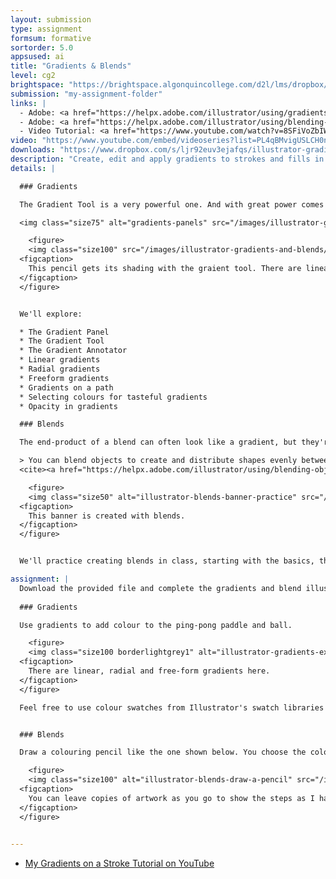 ```yaml
---
layout: submission
type: assignment
formsum: formative
sortorder: 5.0
appsused: ai
title: "Gradients & Blends"
level: cg2
brightspace: "https://brightspace.algonquincollege.com/d2l/lms/dropbox/user/folder_submit_files.d2l?db=289097&grpid=0&isprv=0&bp=0&ou=314364"
submission: "my-assignment-folder"
links: |
  - Adobe: <a href="https://helpx.adobe.com/illustrator/using/gradients.html" target="_blank" title="Apply & Edit Gradients">Apply & Edit Gradients</a>
  - Adobe: <a href="https://helpx.adobe.com/illustrator/using/blending-objects.html" target="_blank" title="Blend Objects">Blend Objects</a>
  - Video Tutorial: <a href="https://www.youtube.com/watch?v=8SFiVoZbIW8" target="_blank" title="Gradients on a Stroke">Gradients on a Stroke</a>
video: "https://www.youtube.com/embed/videoseries?list=PL4qBMvigUSLCH0nGq1ZceFuwNCRRUxB3E"
downloads: "https://www.dropbox.com/s/ljr92euv3ejafqs/illustrator-gradients-and-blends.zip?dl=1"
description: "Create, edit and apply gradients to strokes and fills in Adobe Illustrator."
details: |

  ### Gradients

  The Gradient Tool is a very powerful one. And with great power comes great responsibility. We'll learn to wield it like a true Jedi Master. The danger here is to create muddy colour transitions between our gradient stops. We'll build a drawing of a pencil using gradients in class. Once you're done, you'll possess secrets of the Gradient Tool.

  <img class="size75" alt="gradients-panels" src="/images/illustrator-gradients-and-blends/gradients-panel.jpg">

    <figure>
    <img class="size100" src="/images/illustrator-gradients-and-blends/gradients-pencil.jpg" alt="gradients-pencil">
  <figcaption>
    This pencil gets its shading with the graient tool. There are linear and freeform gradients.
  </figcaption>
  </figure>


  We'll explore:

  * The Gradient Panel
  * The Gradient Tool
  * The Gradient Annotator
  * Linear gradients
  * Radial gradients
  * Freeform gradients
  * Gradients on a path
  * Selecting colours for tasteful gradients
  * Opacity in gradients

  ### Blends

  The end-product of a blend can often look like a gradient, but they're much more versatile.

  > You can blend objects to create and distribute shapes evenly between two objects. You can also blend between two open paths to create a smooth transition between objects, or you can combine blends of colors and objects to create color transitions in the shape of a particular object.
  <cite><a href="https://helpx.adobe.com/illustrator/using/blending-objects.html" target="_blank" title="Adobe: Blends">Adobe</a></cite>

    <figure>
    <img class="size50" alt="illustrator-blends-banner-practice" src="/images/illustrator-gradients-and-blends/illustrator-blends-banner-practice.jpg">
  <figcaption>
    This banner is created with blends.
  </figcaption>
  </figure>


  We'll practice creating blends in class, starting with the basics, then move on to more advanced techniques. We'll draw a banner like this one, which contains a number of blends. Some are masked. Some are not. They're all stacked to create this wonderful graphic.

assignment: |
  Download the provided file and complete the gradients and blend illustrations as directed below.
  
  ### Gradients

  Use gradients to add colour to the ping-pong paddle and ball.

    <figure>
    <img class="size100 borderlightgrey1" alt="illustrator-gradients-exercise" src="/images/illustrator-gradients-and-blends/illustrator-gradients-exercise.jpg">
  <figcaption>
    There are linear, radial and free-form gradients here.
  </figcaption>
  </figure>

  Feel free to use colour swatches from Illustrator's swatch libraries to get the wood colours. Add them to your Swatches panel


  ### Blends

  Draw a colouring pencil like the one shown below. You choose the colour of the pencil. These are the steps.

    <figure>
    <img class="size100" alt="illustrator-blends-draw-a-pencil" src="/images/illustrator-gradients-and-blends/illustrator-blends-draw-a-pencil.jpg">
  <figcaption>
    You can leave copies of artwork as you go to show the steps as I have done above.
  </figcaption>
  </figure>

  
---
```

  * [My Gradients on a Stroke Tutorial on YouTube](https://www.youtube.com/watch?v=8SFiVoZbIW8)
